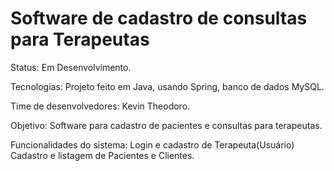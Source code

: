 # Software de cadastro de consultas para Terapeutas
Status: Em Desenvolvimento.

Tecnologias: Projeto feito em Java, usando Spring, banco de dados MySQL.

Time de desenvolvedores: Kevin Theodoro.

Objetivo: Software para cadastro de pacientes e consultas para terapeutas.

Funcionalidades do sistema: Login e cadastro de Terapeuta(Usuário) Cadastro e listagem de Pacientes e Clientes.
